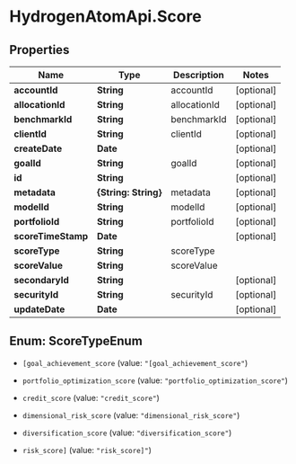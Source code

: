 # HydrogenAtomApi.Score

## Properties
Name | Type | Description | Notes
------------ | ------------- | ------------- | -------------
**accountId** | **String** | accountId | [optional] 
**allocationId** | **String** | allocationId | [optional] 
**benchmarkId** | **String** | benchmarkId | [optional] 
**clientId** | **String** | clientId | [optional] 
**createDate** | **Date** |  | [optional] 
**goalId** | **String** | goalId | [optional] 
**id** | **String** |  | [optional] 
**metadata** | **{String: String}** | metadata | [optional] 
**modelId** | **String** | modelId | [optional] 
**portfolioId** | **String** | portfolioId | [optional] 
**scoreTimeStamp** | **Date** |  | [optional] 
**scoreType** | **String** | scoreType | 
**scoreValue** | **String** | scoreValue | 
**secondaryId** | **String** |  | [optional] 
**securityId** | **String** | securityId | [optional] 
**updateDate** | **Date** |  | [optional] 


<a name="ScoreTypeEnum"></a>
## Enum: ScoreTypeEnum


* `[goal_achievement_score` (value: `"[goal_achievement_score"`)

* `portfolio_optimization_score` (value: `"portfolio_optimization_score"`)

* `credit_score` (value: `"credit_score"`)

* `dimensional_risk_score` (value: `"dimensional_risk_score"`)

* `diversification_score` (value: `"diversification_score"`)

* `risk_score]` (value: `"risk_score]"`)




